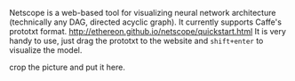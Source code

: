 Netscope is a web-based tool for visualizing neural network architecture (technically any DAG, directed acyclic graph).
It currently supports Caffe's prototxt format. 
http://ethereon.github.io/netscope/quickstart.html
It is very handy to use, just drag the prototxt to the website and `shift+enter` to visualize the model.

crop the picture and put it here.
